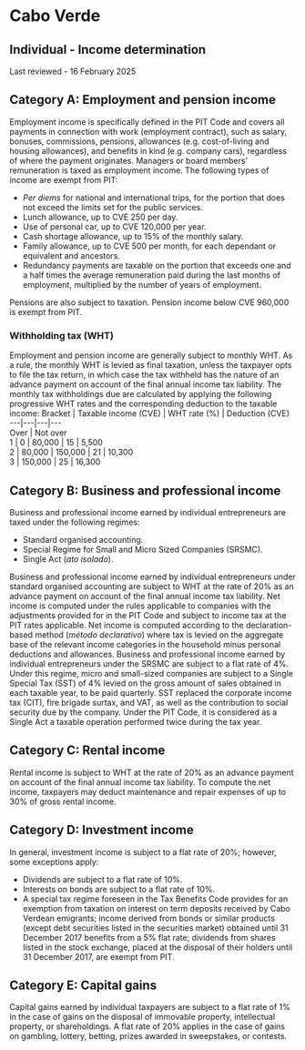 # Cabo Verde
## Individual - Income determination
Last reviewed - 16 February 2025
## Category A: Employment and pension income
Employment income is specifically defined in the PIT Code and covers all payments in connection with work (employment contract), such as salary, bonuses, commissions, pensions, allowances (e.g. cost-of-living and housing allowances), and benefits in kind (e.g. company cars), regardless of where the payment originates.
Managers or board members’ remuneration is taxed as employment income.
The following types of income are exempt from PIT:
  * _Per diems_ for national and international trips, for the portion that does not exceed the limits set for the public services.
  * Lunch allowance, up to CVE 250 per day.
  * Use of personal car, up to CVE 120,000 per year.
  * Cash shortage allowance, up to 15% of the monthly salary.
  * Family allowance, up to CVE 500 per month, for each dependant or equivalent and ancestors.
  * Redundancy payments are taxable on the portion that exceeds one and a half times the average remuneration paid during the last months of employment, multiplied by the number of years of employment.


Pensions are also subject to taxation. Pension income below CVE 960,000 is exempt from PIT.
### Withholding tax (WHT)
Employment and pension income are generally subject to monthly WHT.
As a rule, the monthly WHT is levied as final taxation, unless the taxpayer opts to file the tax return, in which case the tax withheld has the nature of an advance payment on account of the final annual income tax liability.
The monthly tax withholdings due are calculated by applying the following progressive WHT rates and the corresponding deduction to the taxable income:
Bracket | Taxable income (CVE) | WHT rate (%) | Deduction (CVE)  
---|---|---|---  
Over | Not over  
1 | 0 | 80,000 | 15 | 5,500  
2 | 80,000 | 150,000 |  21 | 10,300  
3 | 150,000 | 25 | 16,300  
## Category B: Business and professional income
Business and professional income earned by individual entrepreneurs are taxed under the following regimes:
  * Standard organised accounting.
  * Special Regime for Small and Micro Sized Companies (SRSMC).
  * Single Act (_ato isolado_).


Business and professional income earned by individual entrepreneurs under standard organised accounting are subject to WHT at the rate of 20% as an advance payment on account of the final annual income tax liability.
Net income is computed under the rules applicable to companies with the adjustments provided for in the PIT Code and subject to income tax at the PIT rates applicable.
Net income is computed according to the declaration-based method (_método declarativo_) where tax is levied on the aggregate base of the relevant income categories in the household minus personal deductions and allowances.
Business and professional income earned by individual entrepreneurs under the SRSMC are subject to a flat rate of 4%.
Under this regime, micro and small-sized companies are subject to a Single Special Tax (SST) of 4% levied on the gross amount of sales obtained in each taxable year, to be paid quarterly.
SST replaced the corporate income tax (CIT), fire brigade surtax, and VAT, as well as the contribution to social security due by the company.
Under the PIT Code, it is considered as a Single Act a taxable operation performed twice during the tax year.
## Category C: Rental income
Rental income is subject to WHT at the rate of 20% as an advance payment on account of the final annual income tax liability. To compute the net income, taxpayers may deduct maintenance and repair expenses of up to 30% of gross rental income.
## Category D: Investment income
In general, investment income is subject to a flat rate of 20%; however, some exceptions apply:
  * Dividends are subject to a flat rate of 10%.
  * Interests on bonds are subject to a flat rate of 10%.
  * A special tax regime foreseen in the Tax Benefits Code provides for an exemption from taxation on interest on term deposits received by Cabo Verdean emigrants; income derived from bonds or similar products (except debt securities listed in the securities market) obtained until 31 December 2017 benefits from a 5% flat rate; dividends from shares listed in the stock exchange, placed at the disposal of their holders until 31 December 2017, are exempt from PIT.


## Category E: Capital gains
Capital gains earned by individual taxpayers are subject to a flat rate of 1% in the case of gains on the disposal of immovable property, intellectual property, or shareholdings. A flat rate of 20% applies in the case of gains on gambling, lottery, betting, prizes awarded in sweepstakes, or contests.
